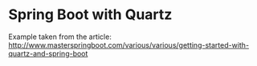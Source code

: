 # Spring Boot with Quartz 

Example taken from the article: http://www.masterspringboot.com/various/various/getting-started-with-quartz-and-spring-boot
